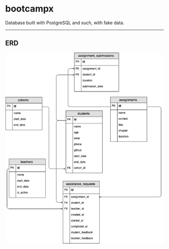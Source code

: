# bootcampx

Database built with PostgreSQL and such, with fake data.

---

## ERD

!["ERD"](/erd/bootcampx_ref.png)
